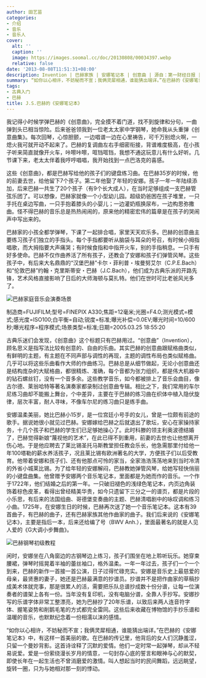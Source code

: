 ```yaml
---
author: 田艺苗
categories:
- 介绍
- 音乐
- 音乐人
cover:
  alt: ''
  caption: ''
  image: https://images.soomal.cc/doc/20130808/00034397.webp
  relative: false
date: '2013-08-08T11:51:31+08:00'
description: Invention | 巴赫家族 | 安娜笔记本 | 创意曲 | 源自：第一财经日报 | 版权：转载 |  平均/总评分：10.00/70
summary: “如你以心相许，不妨秘而不宣；我俩灵犀相通，谁能猜出端详。”在巴赫的《安娜笔记本》中，有这样一首美丽的歌。在巴赫的传记里，他背后的女人们沉静羞涩，只留一个曼妙背影。这首诗诠释了沉默的爱情。他们一定时常一起弹琴，却从不轻易说爱。爱是一份萦绕漫长岁月的情意，一句封存心底的誓言和眼神与心的默契……
tags:
- 古典入门
- 巴赫
title: J.S.巴赫的《安娜笔记本》
---
```


我记得小时候学弹巴赫的《创意曲》，完全摸不着门道，找不到旋律和分句，一曲弹到头已相当惊险。后来爸爸领我到一位老太太家中学钢琴，她命我从头重弹《创意曲集》。每次回琴，心惊胆颤，一边唱谱一边在心里祷告，可千万别熄火啊，一熄火我可就开动不起来了。巴赫的复调曲左右手细密衔接，背谱难度极高，在小孩子听来简直就像开火车，咔嚓咔嚓，哐铛哐铛，我想不通这玩意儿有什么好听。几节课下来，老太太伴着我哼哼唱唱，我开始找到一点巴洛克的喜感。

这些《创意曲》，都是巴赫写给他的孩子们的键盘练习曲。在巴赫35岁的时候，他的前妻去世，给他留下7个孩子。第二年他娶了年轻的安娜。孩子一年一年陆续添加，后来巴赫一共生了20个孩子（有9个长大成人），在当时足够组成一支巴赫管弦乐团了。可以想像，巴赫家就像一个小型幼儿园。超级奶爸困在孩子堆里，一只手托在桌边写曲，一只手抱着膝头的小婴儿；一边灌奶瓶换尿布，一边构思弥撒曲。怪不得巴赫的音乐总是热热闹闹的，原来他的精密宏伟的篇章是在孩子的哭闹声中写出来的。

巴赫家的小孩全都学弹琴，下课了一起排合唱，家里天天欢乐多。巴赫的创意曲主要练习孩子们独立的手指头。每个手指都要听从脑袋与耳朵的号召，有时候小拇指唱歌，而大拇指要大声痛哭；有时候食指和中指开火车，别的手指稍息。一只手有好多使命。巴赫不仅作曲养活了所有孩子，还教会了安娜和孩子们弹管风琴。这些孩子中，有后来大名鼎鼎的“汉堡巴赫”卡尔・菲利普・埃曼努艾尔（C.P.E.Bach）和“伦敦巴赫”约翰・克里斯蒂安・巴赫（J.C.Bach），他们成为古典乐派的开路先锋，艺术风格直接影响了日后的大师海顿与莫扎特。他们在世时可比老爸风光多了。

![巴赫家庭音乐会演奏场景](https://images.soomal.cc/doc/20130808/00034397.webp)

制造商=FUJIFILM;型号=FINEPIX A330;焦距=12毫米;光圈=F4.0;测光模式=模式;感光度=ISO100;白平衡=自动;锐度=标准;曝光补偿=0.0EV;曝光时间=10/600秒;曝光程序=程序模式;场景类型=标准;日期=2005.03.25 18:55:20



古典乐迷们会发现，《创意曲》这个标题只有巴赫用过。“创意曲”（Invention），顾名思义是指写法比较有创意的、自由的乐曲。其实巴赫的创意曲跟赋格曲类似，有鲜明的主题，有主题在不同声部与调性的再现，主题的调性布局也类似赋格曲。几乎可以将这些乐曲看作大师的作曲练习。巴赫总是从细节做起，无论小创意曲还是结构庞杂的大赋格曲，都很精炼、准确，每个音都为张力组织，都是伟大机器中的钻石螺丝钉，没有一个音多余。这些教学音乐，如今都被排上了音乐会曲目，像古尔德、莱翁哈特等著名演奏家都录制过创意曲专辑。相比之下，我们常用的车尔尼练习曲却不能搬上舞台，个中差异，主要在于巴赫的练习曲在织体中植入隐伏旋律，层次丰富，耐人寻味，不像车尔尼的练习曲只是练手曲。

安娜温柔美丽，她比巴赫小15岁，是一位宫廷小号手的女儿，曾是一位颇有前途的歌手。据说她很小就见过巴赫。安娜嫁给巴赫之后就退出了歌坛，安心在家操持家务，十几个孩子和巴赫的学生们已足够她操心了。此时科滕的领主利奥波德结婚了，巴赫觉得新娘“蔑视他的艺术”，在此已得不到重用，前妻的去世也让他想离开伤心地。于是他应聘去了莱比锡圣托马斯教堂担任教会乐长，他急需那里付给他一年100塔勒的薪水养活孩子，况且莱比锡有欧洲著名的大学，方便孩子们以后受教育。他带着安娜和孩子们、还有他那点可怜的家当，全家浩浩荡荡地来到当时冷清的外省小城莱比锡。为了给年轻的安娜解闷，巴赫教她弹管风琴，给她写轻快俏丽的小键盘曲集。他曾赠予安娜两个音乐笔记本，里面都是为她而作的音乐。一个作于1722年，他们结婚之后的第一年。一只破旧褪色的浅绿色笔记本，内页边角装饰着棕色皮革，看得出曾经精美华贵，如今只遗留下三分之一的谱页，都是片段的小乐思，有后来的法国组曲、哥德堡变奏曲的主题、巴赫清唱剧中的咏叹调和练习小曲。1725年，在安娜生日的时候，巴赫再次送了她一个音乐笔记本。这本有39首曲子，有巴赫的曲子，还有巴赫家族其他作曲家的曲子。我们后来说的《安娜笔记本》，主要是指后一本，后来还给编了号（BWV Anh.），里面最著名的就是人见人爱的《G大调小步舞曲》。

![巴赫钢琴初级教程](https://images.soomal.cc/doc/20130808/00034396.webp)





闲时，安娜坐在八角窗边的古钢琴边上练习，孩子们围坐在地上聆听玩乐。她穿束腰裙，弹琴时摇晃着半袖的蕾丝袖口，格外温柔。一年一年过去，孩子们一个一个到来，巴赫的新作一首接一首公演，日子过得忙碌充实。安娜是音乐史上最慈爱的母亲，最贤惠的妻子，她还是巴赫最满意的抄谱员。抄谱并不是把作曲家的草稿抄成美术体就完事，那是很累人的活，需要把乐队总谱抄成数十份分谱，让每一位演奏者的谱架上各有一份。当年没有复印机，没有电脑分谱，全靠人手抄写。安娜抄写的乐谱字体非常工整漂亮，她为巴赫抄了20年乐谱，以致后来两人连音符字体、握笔姿势和削鹅毛笔的方式都完全雷同。这些后来收藏在博物馆的手抄乐谱和温暖的音乐，也默默纪念着一份相濡以沫的感情。

“如你以心相许，不妨秘而不宣；我俩灵犀相通，谁能猜出端详。”在巴赫的《安娜笔记本》中，有这样一首美丽的歌。在巴赫的传记里，他背后的女人们沉静羞涩，只留一个曼妙背影。这首诗诠释了沉默的爱情。他们一定时常一起弹琴，却从不轻易说爱。爱是一份萦绕漫长岁月的情意，一句封存心底的誓言和眼神与心的默契，即使长年在一起生活也不曾消磨爱的激情。叫人想起当时的民间舞蹈，远远眺望，旋转一圈，只为与她相对那一刻的悸动。